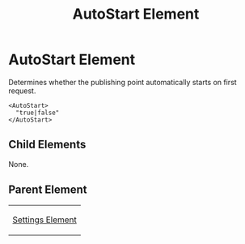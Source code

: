 ﻿---
title: AutoStart Element
TOCTitle: AutoStart Element
ms:assetid: 934b8f4d-3141-44b8-a8e8-df18a167a49b
ms:mtpsurl: https://msdn.microsoft.com/en-us/library/Hh547052(v=VS.90)
ms:contentKeyID: 37836893
ms.date: 05/02/2012
mtps_version: v=VS.90
---

# AutoStart Element

Determines whether the publishing point automatically starts on first request.

    <AutoStart>
      "true|false"
    </AutoStart>

## Child Elements

None.

## Parent Element

<table>
<colgroup>
<col style="width: 100%" />
</colgroup>
<tbody>
<tr class="odd">
<td><p><a href="settings-element.md">Settings Element</a></p></td>
</tr>
</tbody>
</table>

